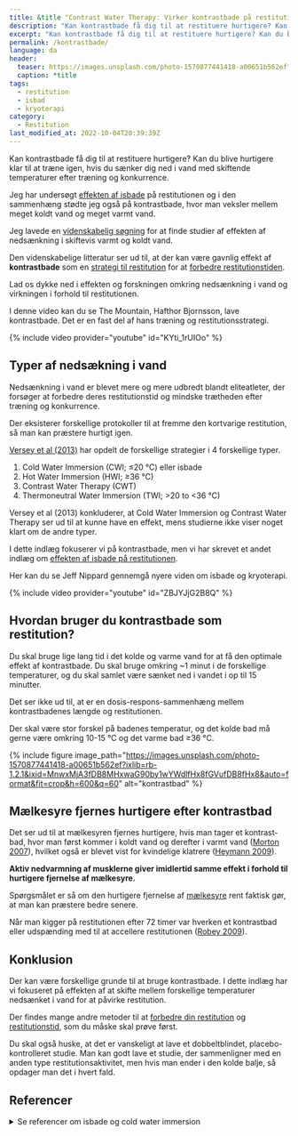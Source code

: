```yaml
---
title: &title "Contrast Water Therapy: Virker kontrastbade på restitutionen?"
description: "Kan kontrastbade få dig til at restituere hurtigere? Kan du blive hurtigere klar til at træne igen, hvis du sænker dig ned i vand med skiftende temperaturer efter træning og konkurrence."
excerpt: "Kan kontrastbade få dig til at restituere hurtigere? Kan du blive hurtigere klar til at træne igen, hvis du sænker dig ned i vand med skiftende temperaturer efter træning og konkurrence."
permalink: /kontrastbade/
language: da
header:
  teaser: https://images.unsplash.com/photo-1570877441418-a00651b562ef?ixlib=rb-1.2.1&ixid=MnwxMjA3fDB8MHxwaG90by1wYWdlfHx8fGVufDB8fHx8&auto=format&fit=crop&h=300&w=400&q=10
  caption: *title
tags:
  - restitution
  - isbad
  - kryoterapi
category:
  - Restitution
last_modified_at: 2022-10-04T20:39:39Z
---
```


Kan kontrastbade få dig til at restituere hurtigere? Kan du blive hurtigere klar til at træne igen, hvis du sænker dig ned i vand med skiftende temperaturer efter træning og konkurrence.

Jeg har undersøgt [effekten af isbade](/isbad-og-kryoterapi/) på restitutionen og i den sammenhæng stødte jeg også på kontrastbade, hvor man veksler mellem meget koldt vand og meget varmt vand.

Jeg lavede en [videnskabelig søgning](/videnskabelig-sogning/) for at finde studier af effekten af nedsænkning i skiftevis varmt og koldt vand.

Den videnskabelige litteratur ser ud til, at der kan være gavnlig effekt af **kontrastbade** som en [strategi til restitution](/restitution/) for at [forbedre restitutionstiden](/restitutionstid/).

Lad os dykke ned i effekten og forskningen omkring nedsænkning i vand og virkningen i forhold til restitutionen.

I denne video kan du se The Mountain, Hafthor Bjornsson, lave kontrastbade. Det er en fast del af hans træning og restitutionsstrategi.

{% include video provider="youtube" id="KYti_1rUIOo" %}

## Typer af nedsækning i vand

Nedsænkning i vand er blevet mere og mere udbredt blandt eliteatleter, der forsøger at forbedre deres restitutionstid og mindske trætheden efter træning og konkurrence.

Der eksisterer forskellige protokoller til at fremme den kortvarige restitution, så man kan præstere hurtigt igen.

[Versey et al (2013)](https://pubmed.ncbi.nlm.nih.gov/23743793/) har opdelt de forskellige strategier i 4 forskellige typer.

1. Cold Water Immersion (CWI; ≤20 °C) eller isbade
2. Hot Water Immersion (HWI; ≥36 °C)
3. Contrast Water Therapy (CWT)
4. Thermoneutral Water Immersion (TWI; >20 to <36 °C)

Versey et al (2013) konkluderer, at Cold Water Immersion og Contrast Water Therapy ser ud til at kunne have en effekt, mens studierne ikke viser noget klart om de andre typer.

I dette indlæg fokuserer vi på kontrastbade, men vi har skrevet et andet indlæg om [effekten af isbade på restitutionen](/isbad-og-kryoterapi/).

Her kan du se Jeff Nippard gennemgå nyere viden om isbade og kryoterapi.

{% include video provider="youtube" id="ZBJYJjG2B8Q" %}

## Hvordan bruger du kontrastbade som restitution?

Du skal bruge lige lang tid i det kolde og varme vand for at få den optimale effekt af kontrastbade. Du skal bruge omkring ~1 minut i de forskellige temperaturer, og du skal samlet være sænket ned i vandet i op til 15 minutter.

Det ser ikke ud til, at er en dosis-respons-sammenhæng mellem kontrastbadenes længde og restitutionen.

Der skal være stor forskel på badenes temperatur, og det kolde bad må gerne være omkring 10-15 °C og det varme bad ≥36 °C.

{% include figure image_path="https://images.unsplash.com/photo-1570877441418-a00651b562ef?ixlib=rb-1.2.1&ixid=MnwxMjA3fDB8MHxwaG90by1wYWdlfHx8fGVufDB8fHx8&auto=format&fit=crop&h=600&q=60" alt="kontrastbad" %}

## Mælkesyre fjernes hurtigere efter kontrastbad

Det ser ud til at mælkesyren fjernes hurtigere, hvis man tager et kontrast-bad, hvor man først kommer i koldt vand og derefter i varmt vand ([Morton 2007](https://doi.org/10.1016/j.jsams.2006.09.004)), hvilket også er blevet vist for kvindelige klatrere ([Heymann 2009](https://doi.org/10.1249/MSS.0b013e318195107d)).

**Aktiv nedvarmning af musklerne giver imidlertid samme effekt i forhold til hurtigere fjernelse af mælkesyre.**

Spørgsmålet er så om den hurtigere fjernelse af [mælkesyre](/maelkesyre-traening/) rent faktisk gør, at man kan præstere bedre senere.

Når man kigger på restitutionen efter 72 timer var hverken et kontrastbad eller udspænding med til at accellere restitutionen ([Robey 2009](https://doi.org/10.1080/15438620902901276)).

## Konklusion

Der kan være forskellige grunde til at bruge kontrastbade. I dette indlæg har vi fokuseret på effekten af at skifte mellem forskellige temperaturer nedsænket i vand for at påvirke restitution.

Der findes mange andre metoder til at [forbedre din restitution](/restitution/) og [restitutionstid](/restitutionstid/), som du måske skal prøve først.

Du skal også huske, at det er vanskeligt at lave et dobbeltblindet, placebo-kontrolleret studie. Man kan godt lave et studie, der sammenligner med en anden type restitutionsaktivitet, men hvis man ender i den kolde balje, så opdager man det i hvert fald.

## Referencer

<details markdown="1">
 <summary>Se referencer om isbade og cold water immersion</summary>

- Crowe, M. J., D. O’Connor, og D. Rudd. 2007. “Cold Water Recovery Reduces Anaerobic Performance”. International Journal of Sports Medicine 28 (12): 994–98. <https://doi.org/10.1055/s-2007-965118>.
- Morton, R. Hugh. 2007. “Contrast Water Immersion Hastens Plasma Lactate Decrease after Intense Anaerobic Exercise”. Journal of Science and Medicine in Sport 10 (6): 467–70. <https://doi.org/10.1016/j.jsams.2006.09.004>.
- Lane, Kirstin N., og H. A. Wenger. 2004. “Effect of Selected Recovery Conditions on Performance of Repeated Bouts of Intermittent Cycling Separated by 24 Hours”. Journal of Strength and Conditioning Research 18 (4): 855–60. <https://doi.org/10.1519/14183.1>.
- Stacey, Douglas L., Martin J. Gibala, Kathleen A. Martin Ginis, og Brian W. Timmons. 2010. “Effects of Recovery Method after Exercise on Performance, Immune Changes, and Psychological Outcomes”. The Journal of Orthopaedic and Sports Physical Therapy 40 (10): 656–65. <https://doi.org/10.2519/jospt.2010.3224>.
- Al Haddad, Hani, Paul B. Laursen, Didier Chollet, Frédéric Lemaitre, Saïd Ahmaidi, og Martin Buchheit. 2010. “Effect of Cold or Thermoneutral Water Immersion on Post-Exercise Heart Rate Recovery and Heart Rate Variability Indices”. Autonomic Neuroscience: Basic & Clinical 156 (1–2): 111–16. <https://doi.org/10.1016/j.autneu.2010.03.017>.
- Robey, Elisa, Brian Dawson, Carmel Goodman, og John Beilby. 2009. “Effect of Postexercise Recovery Procedures Following Strenuous Stair-Climb Running”. Research in Sports Medicine (Print) 17 (4): 245–59. <https://doi.org/10.1080/15438620902901276>.
- Wilcock, Ian M., John B. Cronin, og Wayne A. Hing. 2006. “Water Immersion: Does It Enhance Recovery from Exercise?” International Journal of Sports Physiology and Performance 1 (3): 195–206. <https://doi.org/10.1123/ijspp.1.3.195>.
- Bleakley, Chris M., og Gareth W. Davison. 2010. “What Is the Biochemical and Physiological Rationale for Using Cold-Water Immersion in Sports Recovery? A Systematic Review”. British Journal of Sports Medicine 44 (3): 179–87. <https://bjsm.bmj.com/content/44/3/179>.
- King, Monique, og Rob Duffield. 2009. “The Effects of Recovery Interventions on Consecutive Days of Intermittent Sprint Exercise”. Journal of Strength and Conditioning Research 23 (6): 1795–1802. <https://doi.org/10.1519/JSC.0b013e3181b3f81f>.
- Kinugasa, Taisuke, og Andrew E. Kilding. 2009. “A Comparison of Post-Match Recovery Strategies in Youth Soccer Players”. Journal of Strength and Conditioning Research 23 (5): 1402–7. <https://doi.org/10.1519/JSC.0b013e3181a0226a>.
- Heyman, Elsa, Bas DE Geus, Inge Mertens, og Romain Meeusen. 2009. “Effects of Four Recovery Methods on Repeated Maximal Rock Climbing Performance”. Medicine and Science in Sports and Exercise 41 (6): 1303–10. <https://doi.org/10.1249/MSS.0b013e318195107d>.
- Jakeman, J. R., R. Macrae, og R. Eston. 2009. “A Single 10-Min Bout of Cold-Water Immersion Therapy after Strenuous Plyometric Exercise Has No Beneficial Effect on Recovery from the Symptoms of Exercise-Induced Muscle Damage”. Ergonomics 52 (4): 456–60. <https://doi.org/10.1080/00140130802707733>.
</details>
